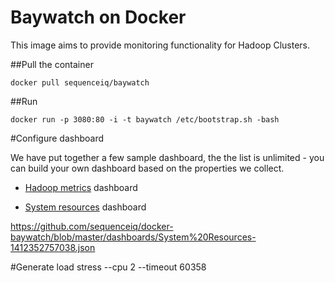 # Baywatch on Docker

This image aims to provide monitoring functionality for Hadoop Clusters.

##Pull the container
```
docker pull sequenceiq/baywatch
```

##Run
```
docker run -p 3080:80 -i -t baywatch /etc/bootstrap.sh -bash
```

#Configure dashboard

We have put together a few sample dashboard, the the list is unlimited - you can build your own dashboard based on the properties we collect.

* [Hadoop metrics](https://github.com/sequenceiq/docker-baywatch/blob/master/dashboards/Hadoop%20Metrics-1412352733447.json) dashboard


* [System resources](https://github.com/sequenceiq/docker-baywatch/blob/master/dashboards/System%20Resources-1412352757038.json) dashboard

https://github.com/sequenceiq/docker-baywatch/blob/master/dashboards/System%20Resources-1412352757038.json

#Generate load
stress --cpu 2 --timeout 60358
